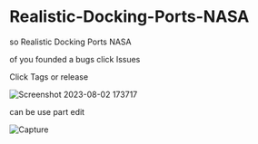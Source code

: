 # Realistic-Docking-Ports-NASA
so Realistic Docking Ports NASA

of you founded a bugs click Issues

Click Tags or release

![Screenshot 2023-08-02 173717](https://github.com/sfsupgrades/Realistic-Docking-Ports-NASA/assets/121486721/a6e3b16e-c515-4d28-9097-7f875510e0e0)

can be use part edit

![Capture](https://user-images.githubusercontent.com/121486721/227448826-2507383d-bd09-49ef-8e86-81a34e4ce504.PNG)
